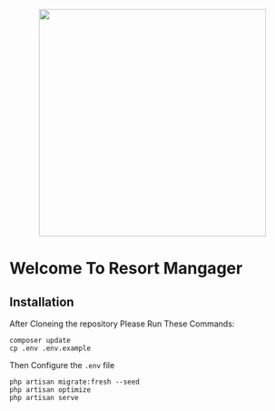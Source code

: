 <p align="center"><a href="#" target="_blank"><img src="https://images.unsplash.com/photo-1610641818989-c2051b5e2cfd?ixlib=rb-1.2.1&ixid=MnwxMjA3fDB8MHxwaG90by1wYWdlfHx8fGVufDB8fHx8&auto=format&fit=crop&w=1170&q=80" width="400"></a></p>

# Welcome To Resort Mangager

## Installation

After Cloneing the repository Please Run These Commands:
```
composer update
cp .env .env.example
```
Then Configure the `.env` file

```
php artisan migrate:fresh --seed
php artisan optimize
php artisan serve
```

